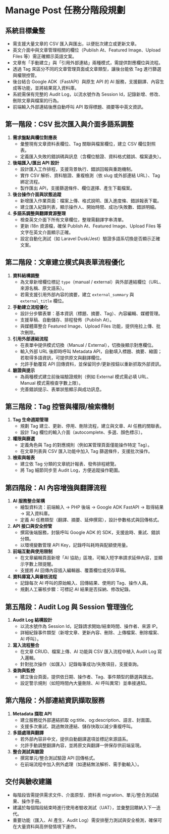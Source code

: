 # Manage Post 任務分階段規劃

## 系統目標彙整
- 需支援大量文章的 CSV 匯入與匯出，以便批次建立或更新文章。
- 英文介面中與文章管理相關的欄位（Publish At、Featured Image、Upload Files 等）需正確顯示英語文案。
- 文章有「手動建立」與「引用外部連結」兩種模式，需提供對應欄位與流程。
- 透過 Tag 來區分不同的文章管理頁面或文章類型，讓後台能依 Tag 進行篩選與權限控管。
- 後台結合 Google ADK（FastAPI）與原生 API 的 AI 服務，支援翻譯、內容生成等功能，並將結果寫入資料庫。
- 系統需保有完整的 Audit Log，以流水號作為 Session Id，記錄新增、修改、刪除文章與檔案的行為。
- 前端輸入外部連結後應自動呼叫 API 取得標題、摘要等中英文資訊。

## 第一階段：CSV 批次匯入與介面多語系調整
1. **需求盤點與欄位對應表**
   - 彙整現有文章資料表欄位、Tag 關聯與檔案欄位，建立 CSV 欄位對照表。
   - 定義匯入失敗的錯誤碼與訊息（含欄位驗證、資料格式錯誤、檔案遺失）。
2. **後端匯入/匯出 API 設計**
   - 設計匯入工作排程，支援背景執行、錯誤回報與重跑機制。
   - 實作 CSV 解析、資料驗證、重複檢測（依 slug 或外部連結 URL）、Tag 綁定流程。
   - 製作匯出 API，支援篩選條件、欄位選擇、產生下載檔案。
3. **後台操作介面與狀態追蹤**
   - 新增匯入作業頁面：檔案上傳、格式說明、匯入進度條、錯誤報表下載。
   - 建立匯入紀錄列表，顯示操作人、開始時間、成功/失敗數、錯誤明細。
4. **多語系調整與翻譯資源整理**
   - 檢查英文介面下所有文章欄位，整理需翻譯字串清單。
   - 更新 i18n 資源檔，確保 Publish At、Featured Image、Upload Files 等文字在英文介面顯示正確。
   - 設定自動化測試（如 Laravel Dusk/Jest）驗證多語系切換是否顯示正確文案。

## 第二階段：文章建立模式與表單流程優化
1. **資料結構調整**
   - 為文章新增欄位標記 `type`（manual / external）與外部連結欄位（URL、來源名稱、原文語系）。
   - 若需支援引用外部內容的摘要，建立 `external_summary` 與 `external_title` 欄位。
2. **手動建立流程優化**
   - 設計分步驟表單：基本資訊（標題、摘要、Tag）、內容編輯、媒體管理。
   - 支援草稿、自動儲存、排程發佈（Publish At）。
   - 與媒體庫整合 Featured Image、Upload Files 功能，提供拖拉上傳、批次刪除。
3. **引用外部連結流程**
   - 在表單中提供模式切換（Manual / External），切換後顯示對應欄位。
   - 輸入外部 URL 後即時呼叫 Metadata API，自動填入標題、摘要、縮圖；若取得多語資訊，可提供原文與翻譯欄位。
   - 允許手動覆寫 API 回傳資料，並保留同步/更新按鈕以重新抓取外部資訊。
4. **驗證與提示**
   - 為兩種模式建立前後端驗證規則（例如 External 模式需必填 URL、Manual 模式需檢查字數上限）。
   - 完善錯誤提示、表單狀態顯示與成功訊息。

## 第三階段：Tag 控管與權限/檢索機制
1. **Tag 生命週期管理**
   - 規劃 Tag 建立、更新、停用、刪除流程，建立與文章、AI 任務的關聯表。
   - 設計 Tag 欄位的輸入介面（autocomplete、多選、顏色標示）。
2. **權限與篩選**
   - 定義角色與 Tag 的對應規則（例如某管理頁面僅能操作特定 Tag）。
   - 在文章列表與 CSV 匯入功能中加入 Tag 篩選條件，支援批次操作。
3. **檢索與報表**
   - 建立依 Tag 分類的文章統計報表、發佈排程總覽。
   - 將 Tag 細節同步至 Audit Log，方便追蹤操作範圍。

## 第四階段：AI 內容增強與翻譯流程
1. **AI 服務整合架構**
   - 繪製資料流：前端輸入 → PHP 後端 → Google ADK FastAPI → 取得結果 → 寫入資料庫。
   - 定義 AI 任務類型（翻譯、摘要、延伸撰寫），設計參數格式與回傳格式。
2. **API 接口與安全控管**
   - 撰寫後端服務，封裝呼叫 Google ADK 的 SDK，支援逾時、重試、錯誤分類。
   - 以環境變數管理 API Key，記錄呼叫耗時與配額使用量。
3. **前端互動與使用限制**
   - 在文章編輯頁面新增「AI 協助」區塊，可輸入短字串請求延伸內容，並顯示字數上限提醒。
   - 支援將 AI 回傳內容插入編輯器、覆蓋欄位或另存草稿。
4. **資料庫寫入與審核流程**
   - 記錄每次 AI 呼叫的原始輸入、回傳結果、使用的 Tag、操作人員。
   - 規劃人工審核步驟：可標記 AI 結果是否採納、修改紀錄。

## 第五階段：Audit Log 與 Session 管理強化
1. **Audit Log 結構設計**
   - 以流水號作為 Session Id，記錄請求開始/結束時間、操作者、來源 IP。
   - 詳細紀錄事件類型（新增文章、更新內容、刪除、上傳檔案、刪除檔案、AI 呼叫）。
2. **寫入流程整合**
   - 在文章 CRUD、檔案上傳、AI 功能與 CSV 匯入流程中植入 Audit Log 寫入邏輯。
   - 針對批次操作（如匯入）記錄每筆成功/失敗項目，支援查詢。
3. **查詢與監控**
   - 建立後台頁面，提供依日期、操作者、Tag、事件類型的篩選與匯出。
   - 設定警示規則（如短時間內大量刪除、AI 呼叫異常）並串接通知。

## 第六階段：外部連結資訊擷取服務
1. **Metadata 擷取 API**
   - 建立服務從外部連結抓取 og:title、og:description、語言、封面圖。
   - 支援多次重試、跳過無效連結、儲存快取以減少重複呼叫。
2. **多語處理與翻譯**
   - 若外部內容非中文，提供自動翻譯選項並標記來源語系。
   - 允許手動調整翻譯內容，並將原文與翻譯一併保存供前端呈現。
3. **整合測試與驗證**
   - 撰寫單元/整合測試驗證 API 回傳格式。
   - 在前端流程中加入例外處理（如連結無法解析、需手動輸入）。

## 交付與驗收建議
- 每階段皆需提供需求文件、介面原型、資料表 migration、單元/整合測試結果、操作手冊。
- 建議於每個階段結束時進行使用者驗收測試（UAT），並彙整回饋納入下一迭代。
- 重要功能（匯入、AI 產生、Audit Log）需安排壓力測試與安全檢測，確保可在大量資料與高併發情境下運作。
